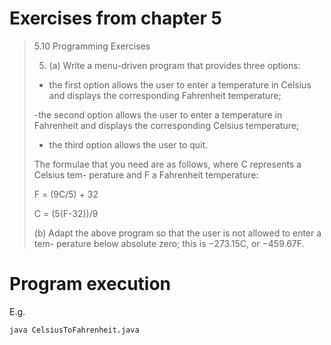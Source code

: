 # Exercises from chapter 5

> 5.10 Programming Exercises
>
> 5. (a) Write a menu-driven program that provides three options:
>
> - the first option allows the user to enter a temperature in Celsius and displays
> the corresponding Fahrenheit temperature;
>
> -the second option allows the user to enter a temperature in Fahrenheit and
> displays the corresponding Celsius temperature;
>
> - the third option allows the user to quit.
>
> The formulae that you need are as follows, where C represents a Celsius tem-
> perature and F a Fahrenheit temperature:
>
> F = (9C/5) + 32
>
> C = (5(F-32))/9
>
> (b) Adapt the above program so that the user is not allowed to enter a tem-
> perature below absolute zero; this is −273.15C, or −459.67F.


# Program execution

E.g.

```bash
java CelsiusToFahrenheit.java
```
